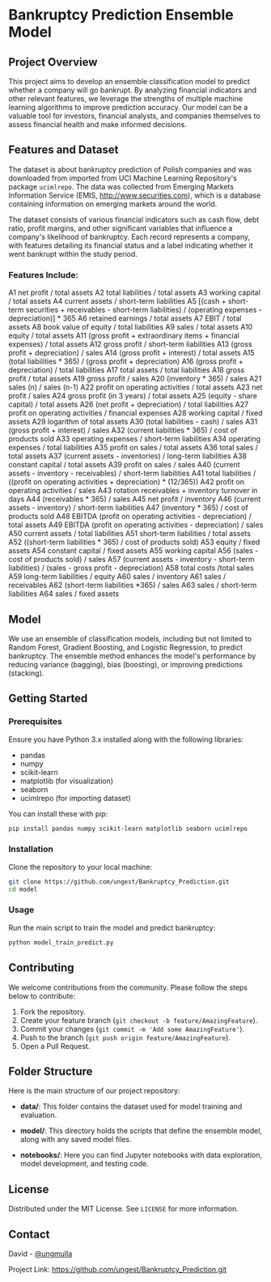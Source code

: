 
# Bankruptcy Prediction Ensemble Model

## Project Overview

This project aims to develop an ensemble classification model to predict whether a company will go bankrupt. By analyzing financial indicators and other relevant features, we leverage the strengths of multiple machine learning algorithms to improve prediction accuracy. Our model can be a valuable tool for investors, financial analysts, and companies themselves to assess financial health and make informed decisions.

## Features and Dataset
The dataset is about bankruptcy prediction of Polish companies and was downloaded from imported from UCI Machine Learning Repository's package `ucimlrepo`. 
The data was collected from Emerging Markets Information Service (EMIS, http://www.securities.com), which is a database containing information on emerging markets around the world. 

The dataset consists of various financial indicators such as cash flow, debt ratio, profit margins, and other significant variables that influence a company's likelihood of bankruptcy. Each record represents a company, with features detailing its financial status and a label indicating whether it went bankrupt within the study period.

### Features Include:

A1	net profit / total assets
A2	total liabilities / total assets
A3	working capital / total assets
A4	current assets / short-term liabilities
A5	[(cash + short-term securities + receivables - short-term liabilities) / (operating expenses - depreciation)] * 365
A6	retained earnings / total assets
A7	EBIT / total assets
A8	book value of equity / total liabilities
A9	sales / total assets
A10	equity / total assets
A11	(gross profit + extraordinary items + financial expenses) / total assets
A12	gross profit / short-term liabilities
A13	(gross profit + depreciation) / sales
A14	(gross profit + interest) / total assets
A15	(total liabilities * 365) / (gross profit + depreciation)
A16	(gross profit + depreciation) / total liabilities
A17	total assets / total liabilities
A18	gross profit / total assets
A19	gross profit / sales
A20	(inventory * 365) / sales
A21	sales (n) / sales (n-1)
A22	profit on operating activities / total assets
A23	net profit / sales
A24	gross profit (in 3 years) / total assets
A25	(equity - share capital) / total assets
A26	(net profit + depreciation) / total liabilities
A27	profit on operating activities / financial expenses
A28	working capital / fixed assets
A29	logarithm of total assets
A30	(total liabilities - cash) / sales
A31	(gross profit + interest) / sales
A32	(current liabilities * 365) / cost of products sold
A33	operating expenses / short-term liabilities
A34	operating expenses / total liabilities
A35	profit on sales / total assets
A36	total sales / total assets
A37	(current assets - inventories) / long-term liabilities
A38	constant capital / total assets
A39	profit on sales / sales
A40	(current assets - inventory - receivables) / short-term liabilities
A41	total liabilities / ((profit on operating activities + depreciation) * (12/365))
A42	profit on operating activities / sales
A43	rotation receivables + inventory turnover in days
A44	(receivables * 365) / sales
A45	net profit / inventory
A46	(current assets - inventory) / short-term liabilities
A47	(inventory * 365) / cost of products sold
A48	EBITDA (profit on operating activities - depreciation) / total assets
A49	EBITDA (profit on operating activities - depreciation) / sales
A50	current assets / total liabilities
A51	short-term liabilities / total assets
A52	((short-term liabilities * 365) / cost of products sold)
A53	equity / fixed assets
A54	constant capital / fixed assets
A55	working capital
A56	(sales - cost of products sold) / sales
A57	(current assets - inventory - short-term liabilities) / (sales - gross profit - depreciation)
A58	total costs /total sales
A59	long-term liabilities / equity
A60	sales / inventory
A61	sales / receivables
A62	(short-term liabilities *365) / sales
A63	sales / short-term liabilities
A64	sales / fixed assets



## Model

We use an ensemble of classification models, including but not limited to Random Forest, Gradient Boosting, and Logistic Regression, to predict bankruptcy. The ensemble method enhances the model's performance by reducing variance (bagging), bias (boosting), or improving predictions (stacking).

## Getting Started

### Prerequisites

Ensure you have Python 3.x installed along with the following libraries:

- pandas
- numpy
- scikit-learn
- matplotlib (for visualization)
- seaborn
- ucimlrepo (for importing dataset)

You can install these with pip:

```bash
pip install pandas numpy scikit-learn matplotlib seaborn ucimlrepo
```

### Installation

Clone the repository to your local machine:

```bash
git clone https://github.com/ungest/Bankruptcy_Prediction.git
cd model
```

### Usage

Run the main script to train the model and predict bankruptcy:

```bash
python model_train_predict.py
```

## Contributing

We welcome contributions from the community. Please follow the steps below to contribute:

1. Fork the repository.
2. Create your feature branch (`git checkout -b feature/AmazingFeature`).
3. Commit your changes (`git commit -m 'Add some AmazingFeature'`).
4. Push to the branch (`git push origin feature/AmazingFeature`).
5. Open a Pull Request.

## Folder Structure

Here is the main structure of our project repository:

- **data/**: This folder contains the dataset used for model training and evaluation.

- **model/**: This directory holds the scripts that define the ensemble model, along with any saved model files.

- **notebooks/**: Here you can find Jupyter notebooks with data exploration, model development, and testing code.

## License

Distributed under the MIT License. See `LICENSE` for more information.

## Contact

David - [@ungmulla](https://twitter.com/ungmulla)

Project Link: https://github.com/ungest/Bankruptcy_Prediction.git


